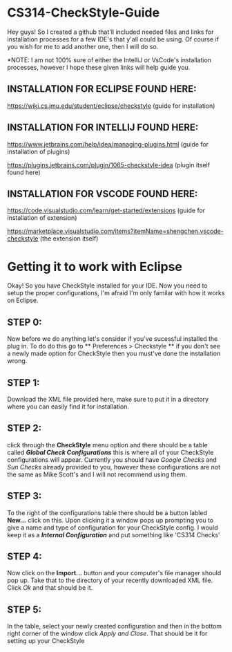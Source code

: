 # CS314-CheckStyle-Guide

Hey guys! So I created a github that'll included needed files and links for installation processes for a few IDE's that y'all could be using.
Of course if you wish for me to add another one, then I will do so. 

*NOTE: I am not 100% sure of either the IntelliJ or VsCode's installation processes, however I hope these given links will help guide you.

## INSTALLATION FOR ECLIPSE FOUND HERE:
https://wiki.cs.jmu.edu/student/eclipse/checkstyle (guide for installation)

## INSTALLATION FOR INTELLIJ FOUND HERE:
https://www.jetbrains.com/help/idea/managing-plugins.html (guide for installation of plugins)

https://plugins.jetbrains.com/plugin/1065-checkstyle-idea (plugin itself found here)

## INSTALLATION FOR VSCODE FOUND HERE:
https://code.visualstudio.com/learn/get-started/extensions (guide for installation of extension)

https://marketplace.visualstudio.com/items?itemName=shengchen.vscode-checkstyle (the extension itself)

# Getting it to work with Eclipse

Okay! So you have CheckStyle installed for your IDE. Now you need to setup the proper configurations, I'm afraid I'm only familar 
with how it works on Eclipse. 

## STEP 0: 
Now before we do anything let's consider if you've sucessful installed the plug in. To do do this go to 
** Preferences > Checkstyle ** if you don't see a newly made option for CheckStyle then you must've done the installation wrong. 

## STEP 1: 
Download the XML file provided here, make sure to put it in a directory where you can easily find it for installation. 

## STEP 2: 
click through the **CheckStyle** menu option and there should be a table called ***Global Check Configurations*** 
this is where all of your CheckStyle configurations will appear. Currently you should have *Google Checks* and *Sun Checks* already provided 
to you, however these configurations are not the same as Mike Scott's and I will not recommend using them.

## STEP 3: 
To the right of the configurations table there should be a button labled **New...** click on this. Upon clicking it a window pops up prompting 
you to give a name and type of configuration for your CheckStyle config. I would keep it as a ***Internal Configuration*** and put something like 
'CS314 Checks' 

## STEP 4: 
Now click on the **Import...** button and your computer's file manager should pop up. Take that to the directory of your recently downloaded XML file. 
Click *Ok* and that should be it. 

## STEP 5:
In the table, select your newly created configuration and then in the bottom right corner of the window click *Apply and Close*. That should be it for 
setting up your CheckStyle
